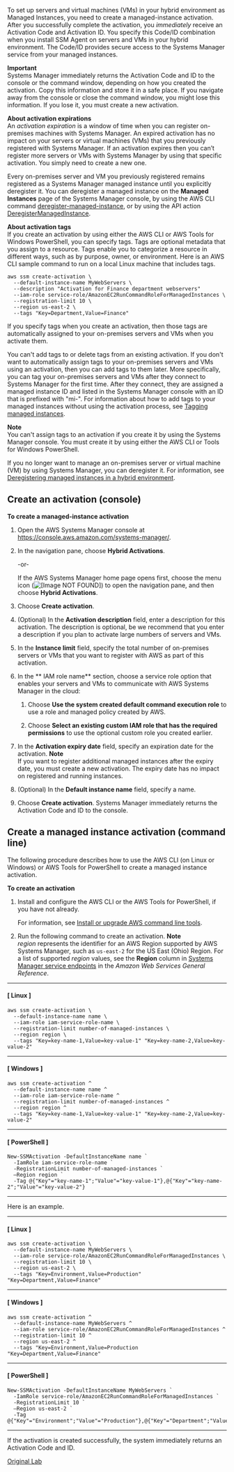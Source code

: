 To set up servers and virtual machines \(VMs\) in your hybrid environment as Managed Instances, you need to create a managed\-instance activation\. After you successfully complete the activation, you *immediately* receive an Activation Code and Activation ID\. You specify this Code/ID combination when you install SSM Agent on servers and VMs in your hybrid environment\. The Code/ID provides secure access to the Systems Manager service from your managed instances\.

**Important**  
Systems Manager immediately returns the Activation Code and ID to the console or the command window, depending on how you created the activation\. Copy this information and store it in a safe place\. If you navigate away from the console or close the command window, you might lose this information\. If you lose it, you must create a new activation\. 

**About activation expirations**  
An *activation expiration* is a window of time when you can register on\-premises machines with Systems Manager\. An expired activation has no impact on your servers or virtual machines \(VMs\) that you previously registered with Systems Manager\. If an activation expires then you can’t register more servers or VMs with Systems Manager by using that specific activation\. You simply need to create a new one\.

Every on\-premises server and VM you previously registered remains registered as a Systems Manager managed instance until you explicitly deregister it\. You can deregister a managed instance on the **Managed Instances** page of the Systems Manager console, by using the AWS CLI command [deregister\-managed\-instance](https://docs.aws.amazon.com/cli/latest/reference/ssm/deregister-managed-instance.html), or by using the API action [DeregisterManagedInstance](https://docs.aws.amazon.com/systems-manager/latest/APIReference/API_DeregisterManagedInstance.html)\.

**About activation tags**  
If you create an activation by using either the AWS CLI or AWS Tools for Windows PowerShell, you can specify tags\. Tags are optional metadata that you assign to a resource\. Tags enable you to categorize a resource in different ways, such as by purpose, owner, or environment\. Here is an AWS CLI sample command to run on a local Linux machine that includes tags\.

```
aws ssm create-activation \ 
  --default-instance-name MyWebServers \ 
  --description "Activation for Finance department webservers"
  --iam-role service-role/AmazonEC2RunCommandRoleForManagedInstances \ 
  --registration-limit 10 \ 
  --region us-east-2 \ 
  --tags "Key=Department,Value=Finance"
```

If you specify tags when you create an activation, then those tags are automatically assigned to your on\-premises servers and VMs when you activate them\.

You can't add tags to or delete tags from an existing activation\. If you don't want to automatically assign tags to your on\-premises servers and VMs using an activation, then you can add tags to them later\. More specifically, you can tag your on\-premises servers and VMs after they connect to Systems Manager for the first time\. After they connect, they are assigned a managed instance ID and listed in the Systems Manager console with an ID that is prefixed with "mi\-"\. For information about how to add tags to your managed instances without using the activation process, see [ Tagging managed instances](tagging-managed-instances.md)\.

**Note**  
You can't assign tags to an activation if you create it by using the Systems Manager console\. You must create it by using either the AWS CLI or Tools for Windows PowerShell\.

If you no longer want to manage an on\-premises server or virtual machine \(VM\) by using Systems Manager, you can deregister it\. For information, see [Deregistering managed instances in a hybrid environment](systems-manager-managed-instances-advanced-deregister.md)\.

## Create an activation \(console\)<a name="create-managed-instance-activation-console"></a>

**To create a managed\-instance activation**

1. Open the AWS Systems Manager console at [https://console\.aws\.amazon\.com/systems\-manager/](https://console.aws.amazon.com/systems-manager/)\.

1. In the navigation pane, choose **Hybrid Activations**\.

   \-or\-

   If the AWS Systems Manager home page opens first, choose the menu icon \(![\[Image NOT FOUND\]](http://docs.aws.amazon.com/systems-manager/latest/userguide/images/menu-icon-small.png)\) to open the navigation pane, and then choose **Hybrid Activations**\.

1. Choose **Create activation**\.

1. \(Optional\) In the **Activation description** field, enter a description for this activation\. The description is optional, be we recommend that you enter a description if you plan to activate large numbers of servers and VMs\.

1. In the **Instance limit** field, specify the total number of on\-premises servers or VMs that you want to register with AWS as part of this activation\. 

1. In the ** IAM role name** section, choose a service role option that enables your servers and VMs to communicate with AWS Systems Manager in the cloud:

   1. Choose **Use the system created default command execution role** to use a role and managed policy created by AWS\. 

   1. Choose **Select an existing custom IAM role that has the required permissions** to use the optional custom role you created earlier\.

1. In the **Activation expiry date** field, specify an expiration date for the activation\. 
**Note**  
If you want to register additional managed instances after the expiry date, you must create a new activation\. The expiry date has no impact on registered and running instances\.

1. \(Optional\) In the **Default instance name** field, specify a name\. 

1. Choose **Create activation**\. Systems Manager immediately returns the Activation Code and ID to the console\. 

## Create a managed instance activation \(command line\)<a name="create-managed-instance-activation-commandline"></a>

The following procedure describes how to use the AWS CLI \(on Linux or Windows\) or AWS Tools for PowerShell to create a managed instance activation\.

**To create an activation**

1. Install and configure the AWS CLI or the AWS Tools for PowerShell, if you have not already\.

   For information, see [Install or upgrade AWS command line tools](getting-started-cli.md)\.

1. Run the following command to create an activation\.
**Note**  
*region* represents the identifier for an AWS Region supported by AWS Systems Manager, such as `us-east-2` for the US East \(Ohio\) Region\. For a list of supported *region* values, see the **Region** column in [Systems Manager service endpoints](https://docs.aws.amazon.com/general/latest/gr/ssm.html#ssm_region) in the *Amazon Web Services General Reference*\.

------
#### [ Linux ]

   ```
   aws ssm create-activation \ 
     --default-instance-name name \
     --iam-role iam-service-role-name \
     --registration-limit number-of-managed-instances \
     --region region \ 
     --tags "Key=key-name-1,Value=key-value-1" "Key=key-name-2,Value=key-value-2"
   ```

------
#### [ Windows ]

   ```
   aws ssm create-activation ^ 
     --default-instance-name name ^
     --iam-role iam-service-role-name ^
     --registration-limit number-of-managed-instances ^
     --region region ^ 
     --tags "Key=key-name-1,Value=key-value-1" "Key=key-name-2,Value=key-value-2"
   ```

------
#### [ PowerShell ]

   ```
   New-SSMActivation -DefaultInstanceName name `
     -IamRole iam-service-role-name `
     -RegistrationLimit number-of-managed-instances `
     –Region region `
     -Tag @{"Key"="key-name-1";"Value"="key-value-1"},@{"Key"="key-name-2";"Value"="key-value-2"}
   ```

------

   Here is an example\.

------
#### [ Linux ]

   ```
   aws ssm create-activation \
     --default-instance-name MyWebServers \
     --iam-role service-role/AmazonEC2RunCommandRoleForManagedInstances \
     --registration-limit 10 \ 
     --region us-east-2 \
     --tags "Key=Environment,Value=Production" "Key=Department,Value=Finance"
   ```

------
#### [ Windows ]

   ```
   aws ssm create-activation ^
     --default-instance-name MyWebServers ^
     --iam-role service-role/AmazonEC2RunCommandRoleForManagedInstances ^
     --registration-limit 10 ^ 
     --region us-east-2 ^
     --tags "Key=Environment,Value=Production "Key=Department,Value=Finance"
   ```

------
#### [ PowerShell ]

   ```
   New-SSMActivation -DefaultInstanceName MyWebServers `
     -IamRole service-role/AmazonEC2RunCommandRoleForManagedInstances `
     -RegistrationLimit 10 `
     –Region us-east-2 `
     -Tag @{"Key"="Environment";"Value"="Production"},@{"Key"="Department";"Value"="Finance"}
   ```

------

   If the activation is created successfully, the system immediately returns an Activation Code and ID\.


[Original Lab](https://github.com/awsdocs/aws-systems-manager-user-guide/blob/master/doc_source/sysman-managed-instance-activation.md)